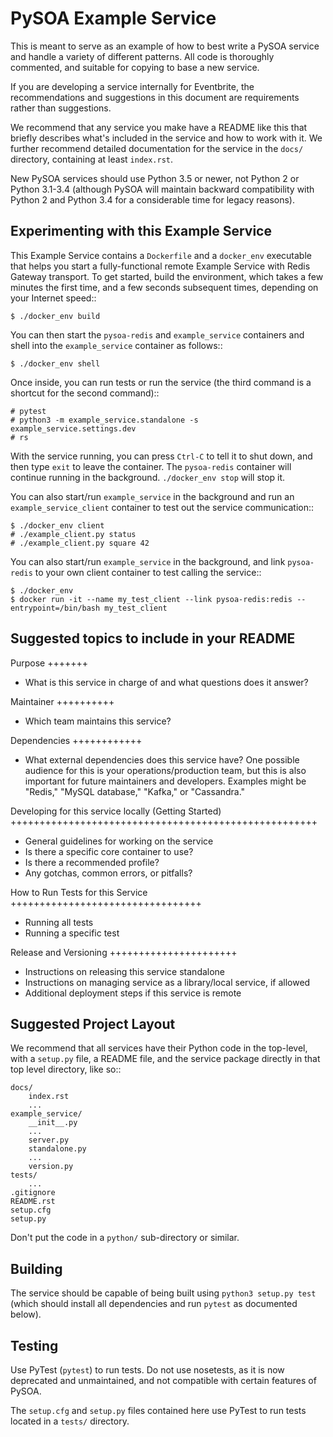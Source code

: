 PySOA Example Service
=====================

This is meant to serve as an example of how to best write a PySOA service and handle a variety of different patterns.
All code is thoroughly commented, and suitable for copying to base a new service.

If you are developing a service internally for Eventbrite, the recommendations and suggestions in this document are
requirements rather than suggestions.

We recommend that any service you make have a README like this that briefly describes what's included in the service
and how to work with it. We further recommend detailed documentation for the service in the ``docs/`` directory,
containing at least ``index.rst``.

New PySOA services should use Python 3.5 or newer, not Python 2 or Python 3.1-3.4 (although PySOA will maintain
backward compatibility with Python 2 and Python 3.4 for a considerable time for legacy reasons).


Experimenting with this Example Service
---------------------------------------

This Example Service contains a ``Dockerfile`` and a ``docker_env`` executable that helps you start a fully-functional
remote Example Service with Redis Gateway transport. To get started, build the environment, which takes a few minutes
the first time, and a few seconds subsequent times, depending on your Internet speed::

    $ ./docker_env build

You can then start the ``pysoa-redis`` and ``example_service`` containers and shell into the ``example_service``
container as follows::

    $ ./docker_env shell

Once inside, you can run tests or run the service (the third command is a shortcut for the second command)::

    # pytest
    # python3 -m example_service.standalone -s example_service.settings.dev
    # rs

With the service running, you can press ``Ctrl-C`` to tell it to shut down, and then type ``exit`` to leave the
container. The ``pysoa-redis`` container will continue running in the background. ``./docker_env stop`` will stop it.

You can also start/run ``example_service`` in the background and run an ``example_service_client`` container to test
out the service communication::

    $ ./docker_env client
    # ./example_client.py status
    # ./example_client.py square 42

You can also start/run ``example_service`` in the background, and link ``pysoa-redis`` to your own client container to
test calling the service::

    $ ./docker_env
    $ docker run -it --name my_test_client --link pysoa-redis:redis --entrypoint=/bin/bash my_test_client


Suggested topics to include in your README
------------------------------------------

Purpose
+++++++

* What is this service in charge of and what questions does it answer?


Maintainer
++++++++++

* Which team maintains this service?


Dependencies
++++++++++++

* What external dependencies does this service have? One possible audience for this is your operations/production team,
  but this is also important for future maintainers and developers. Examples might be "Redis," "MySQL database,"
  "Kafka," or "Cassandra."


Developing for this service locally (Getting Started)
+++++++++++++++++++++++++++++++++++++++++++++++++++++

* General guidelines for working on the service
* Is there a specific core container to use?
* Is there a recommended profile?
* Any gotchas, common errors, or pitfalls?


How to Run Tests for this Service
+++++++++++++++++++++++++++++++++

* Running all tests
* Running a specific test


Release and Versioning
++++++++++++++++++++++

* Instructions on releasing this service standalone
* Instructions on managing service as a library/local service, if allowed
* Additional deployment steps if this service is remote


Suggested Project Layout
------------------------

We recommend that all services have their Python code in the top-level, with a ``setup.py`` file, a README file, and
the service package directly in that top level directory, like so::

    docs/
        index.rst
        ...
    example_service/
        __init__.py
        ...
        server.py
        standalone.py
        ...
        version.py
    tests/
        ...
    .gitignore
    README.rst
    setup.cfg
    setup.py

Don't put the code in a ``python/`` sub-directory or similar.


Building
--------

The service should be capable of being built using ``python3 setup.py test`` (which should install all dependencies and
run ``pytest`` as documented below).


Testing
-------

Use PyTest (``pytest``) to run tests. Do not use nosetests, as it is now deprecated and unmaintained, and not compatible
with certain features of PySOA.

The ``setup.cfg`` and ``setup.py`` files contained here use PyTest to run tests located in a ``tests/`` directory.
